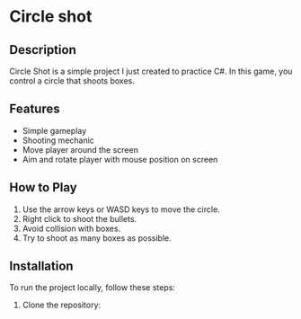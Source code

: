 # Circle shot

## Description

Circle Shot is a simple project I just created to practice C#. In this game, you control a circle that shoots boxes.

## Features

- Simple gameplay
- Shooting mechanic
- Move player around the screen
- Aim and rotate player with mouse position on screen

## How to Play

1. Use the arrow keys or WASD keys to move the circle.
2. Right click to shoot the bullets.
3. Avoid collision with boxes.
4. Try to shoot as many boxes as possible.

## Installation

To run the project locally, follow these steps:

1. Clone the repository:



